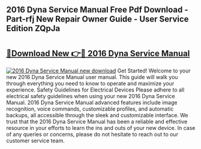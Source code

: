 ## 2016 Dyna Service Manual Free Pdf Download - Part-rfj New Repair Owner Guide - User Service Edition ZQpJa

# <h2><a href="http://bc3189.oget.top/?id=2016+Dyna+Service+Manual">🔗Download New 👉🔴 2016 Dyna Service Manual</a></h2>

[![2016 Dyna Service Manual new download](https://i.imgur.com/5g1atiW.png)](http://bc3189.oget.top/?id=2016+Dyna+Service+Manual)
Get Started! Welcome to your new 2016 Dyna Service Manual user manual. This guide will walk you through everything you need to know to operate and maximize your experience. Safety Guidelines for Electrical Devices Please adhere to all electrical safety guidelines when using your new 2016 Dyna Service Manual. 2016 Dyna Service Manual advanced features include image recognition, voice commands, customizable profiles, and automatic backups, all accessible through the sleek and customizable interface. We trust that the 2016 Dyna Service Manual has been a reliable and effective resource in your efforts to learn the ins and outs of your new device. In case of any queries or concerns, please do not hesitate to reach out to our customer service team.
